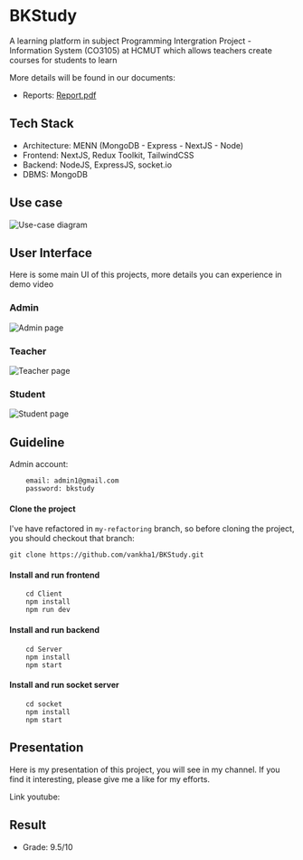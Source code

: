 # BKStudy

A learning platform in subject Programming Intergration Project - Information System (CO3105) at HCMUT which allows teachers create courses for students to learn

More details will be found in our documents:
- Reports: [Report.pdf](https://github.com/vankha1/BKStudy/blob/my-refactoring/Report.pdf)

## Tech Stack

- Architecture: MENN (MongoDB - Express - NextJS - Node)
- Frontend: NextJS, Redux Toolkit, TailwindCSS
- Backend: NodeJS, ExpressJS, socket.io
- DBMS: MongoDB

## Use case

![Use-case diagram](https://github.com/vankha1/BKStudy/assets/90501249/19d0673a-6483-4794-aa05-045edea58349)

## User Interface

Here is some main UI of this projects, more details you can experience in demo video

### Admin

![Admin page](https://github.com/vankha1/BKStudy/assets/90501249/5ba161fa-495b-4fdd-8eea-934f4664746a)

### Teacher

![Teacher page](https://github.com/vankha1/BKStudy/assets/90501249/61bb907b-8445-4631-8e6e-ee7a1d1a740b)

### Student

![Student page](https://github.com/vankha1/BKStudy/assets/90501249/ce9b59f5-3ce2-4cd2-90ab-ddca5bd3a3c7)

## Guideline

Admin account:

```shell
    email: admin1@gmail.com
    password: bkstudy
```

#### Clone the project

I've have refactored in `my-refactoring` branch, so before cloning the project, you should checkout that branch:

```shell
git clone https://github.com/vankha1/BKStudy.git
```

#### Install and run frontend

```shell
    cd Client
    npm install
    npm run dev
```

#### Install and run backend

```shell
    cd Server
    npm install
    npm start
```

#### Install and run socket server

```shell
    cd socket
    npm install
    npm start
```

## Presentation

Here is my presentation of this project, you will see in my channel. If you find it interesting, please give me a like for my efforts.

Link youtube:

## Result

- Grade: 9.5/10
